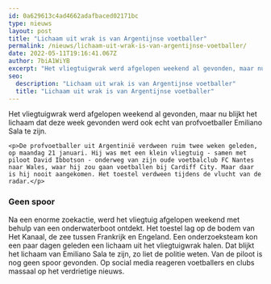 ```yaml
---
id: 0a629613c4ad4662adafbaced02171bc
type: nieuws
layout: post
title: "Lichaam uit wrak is van Argentijnse voetballer"
permalink: /nieuws/lichaam-uit-wrak-is-van-argentijnse-voetballer/
date: 2022-05-11T19:16:41.067Z
author: 7biA1WiYB
excerpt: "Het vliegtuigwrak werd afgelopen weekend al gevonden, maar nu blijkt het lichaam dat deze week gevonden werd ook echt van profvoetballer Emiliano Sala te zijn.  "
seo:
  description: "Lichaam uit wrak is van Argentijnse voetballer"
  title: "Lichaam uit wrak is van Argentijnse voetballer"
---
```

Het vliegtuigwrak werd afgelopen weekend al gevonden, maar nu blijkt het lichaam dat deze week gevonden werd ook echt van profvoetballer Emiliano Sala te zijn.  

    <p>De profvoetballer uit Argentinië verdween ruim twee weken geleden, op maandag 21 januari. Hij was met een klein vliegtuig - samen met piloot David Ibbotson - onderweg van zijn oude voetbalclub FC Nantes naar Wales, waar hij zou gaan voetballen bij Cardiff City. Maar daar is hij nooit aangekomen. Het toestel verdween tijdens de vlucht van de radar.</p>
<h3>Geen spoor</h3>
<p>Na een enorme zoekactie, werd het vliegtuig afgelopen weekend met behulp van een onderwaterboot ontdekt. Het toestel lag op de bodem van Het Kanaal, de zee tussen Frankrijk en Engeland. Een onderzoeksteam kon een paar dagen geleden een lichaam uit het vliegtuigwrak halen. Dat blijkt het lichaam van Emiliano Sala te zijn, zo liet de politie weten. Van de piloot is nog geen spoor gevonden. Op social media reageren voetballers en clubs massaal op het verdrietige nieuws.</p>  
